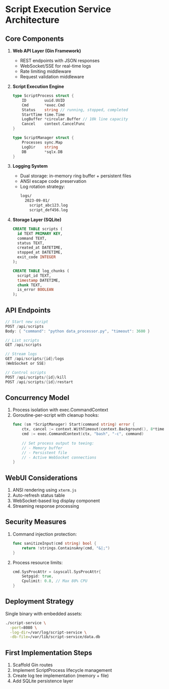 # Script Execution Service Architecture

## Core Components

1. **Web API Layer (Gin Framework)**
   - REST endpoints with JSON responses
   - WebSocket/SSE for real-time logs
   - Rate limiting middleware
   - Request validation middleware

2. **Script Execution Engine**
   ```go
   type ScriptProcess struct {
       ID        uuid.UUID
       Cmd       *exec.Cmd
       Status    string // running, stopped, completed
       StartTime time.Time
       LogBuffer *circular.Buffer // 10k line capacity
       Cancel    context.CancelFunc
   }
   
   type ScriptManager struct {
       Processes sync.Map
       LogDir    string
       DB        *sqlx.DB
   }
   ```

3. **Logging System**
   - Dual storage: in-memory ring buffer + persistent files
   - ANSI escape code preservation
   - Log rotation strategy:
     ```bash
     logs/
       2023-09-01/
         script_abc123.log
         script_def456.log
     ```

4. **Storage Layer (SQLite)**
   ```sql
   CREATE TABLE scripts (
     id TEXT PRIMARY KEY,
     command TEXT,
     status TEXT,
     created_at DATETIME,
     stopped_at DATETIME,
     exit_code INTEGER
   );

   CREATE TABLE log_chunks (
     script_id TEXT,
     timestamp DATETIME,
     chunk TEXT,
     is_error BOOLEAN
   );
   ```

## API Endpoints

```go
// Start new script
POST /api/scripts
Body: { "command": "python data_processor.py", "timeout": 3600 }

// List scripts
GET /api/scripts

// Stream logs
GET /api/scripts/{id}/logs
(WebSocket or SSE)

// Control scripts
POST /api/scripts/{id}/kill
POST /api/scripts/{id}/restart
```

## Concurrency Model

1. Process isolation with exec.CommandContext
2. Goroutine-per-script with cleanup hooks:
   ```go
   func (sm *ScriptManager) Start(command string) error {
       ctx, cancel := context.WithTimeout(context.Background(), 8*time.Hour)
       cmd := exec.CommandContext(ctx, "bash", "-c", command)
       
       // Set process output to teeing:
       // - Memory buffer
       // - Persistent file
       // - Active WebSocket connections
   }
   ```

## WebUI Considerations

1. ANSI rendering using `xterm.js`
2. Auto-refresh status table
3. WebSocket-based log display component
4. Streaming response processing

## Security Measures

1. Command injection protection:
   ```go
   func sanitizeInput(cmd string) bool {
       return !strings.ContainsAny(cmd, "&|;") 
   }
   ```

2. Process resource limits:
   ```go
   cmd.SysProcAttr = &syscall.SysProcAttr{
       Setpgid: true,
       Cpulimit: 0.8, // Max 80% CPU
   }
   ```

## Deployment Strategy

Single binary with embedded assets:
```bash
./script-service \
  -port=8080 \
  -log-dir=/var/log/script-service \
  -db-file=/var/lib/script-service/data.db
```

## First Implementation Steps

1. Scaffold Gin routes
2. Implement ScriptProcess lifecycle management
3. Create log tee implementation (memory + file)
4. Add SQLite persistence layer
